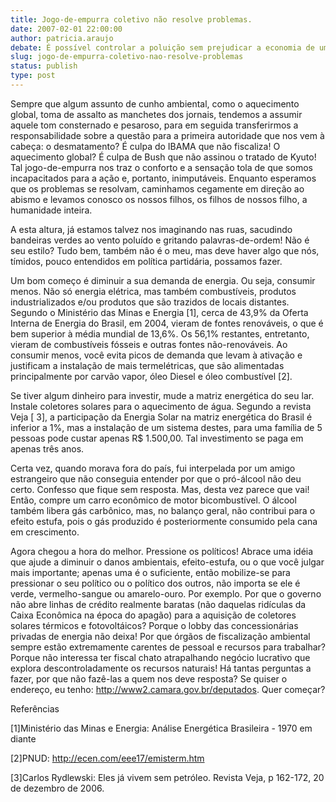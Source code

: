 ```yaml
---
title: Jogo-de-empurra coletivo não resolve problemas.
date: 2007-02-01 22:00:00
author: patricia.araujo
debate: É possível controlar a poluição sem prejudicar a economia de um país?
slug: jogo-de-empurra-coletivo-nao-resolve-problemas
status: publish 
type: post
---
```


Sempre que algum assunto de cunho ambiental, como o aquecimento global, toma de assalto as manchetes dos jornais, tendemos a assumir aquele tom consternado e pesaroso, para em seguida transferirmos a responsabilidade sobre a questão para a primeira autoridade que nos vem à cabeça: o desmatamento? É culpa do IBAMA que não fiscaliza! O aquecimento global? É culpa de Bush que não assinou o tratado de Kyuto! Tal jogo-de-empurra nos traz o conforto e a sensação tola de que somos incapacitados para a ação e, portanto, inimputáveis. Enquanto esperamos que os problemas se resolvam, caminhamos cegamente em direção ao abismo e levamos conosco os nossos filhos, os filhos de nossos filho, a humanidade inteira.  

A esta altura, já estamos talvez nos imaginando nas ruas, sacudindo bandeiras verdes ao vento poluído e gritando palavras-de-ordem! Não é seu estilo? Tudo bem, também não é o meu, mas deve haver algo que nós, tímidos, pouco entendidos em política partidária, possamos fazer.  

Um bom começo é diminuir a sua demanda de energia. Ou seja, consumir menos. Não só energia elétrica, mas também combustíveis, produtos industrializados e/ou produtos que são trazidos de locais distantes. Segundo o Ministério das Minas e Energia [1], cerca de 43,9% da Oferta Interna de Energia do Brasil, em 2004, vieram de fontes renováveis, o que é bem superior à média mundial de 13,6%. Os 56,1% restantes, entretanto, vieram de combustíveis fósseis e outras fontes não-renováveis. Ao consumir menos, você evita picos de demanda que levam à ativação e justificam a instalação de mais termelétricas, que são alimentadas principalmente por carvão vapor, óleo Diesel e óleo combustível [2].   

Se tiver algum dinheiro para investir, mude a matriz energética do seu lar. Instale coletores solares para o aquecimento de água. Segundo a revista Veja [ 3], a participação da Energia Solar na matriz energética do Brasil é inferior a 1%, mas a instalação de um sistema destes, para uma família de 5 pessoas pode custar apenas R$ 1.500,00. Tal investimento se paga em apenas três anos.   

Certa vez, quando morava fora do país, fui interpelada por um amigo estrangeiro que não conseguia entender por que o pró-álcool não deu certo. Confesso que fique sem resposta. Mas, desta vez parece que vai! Então, compre um carro econômico de motor bicombustível. O álcool também libera gás carbônico, mas, no balanço geral, não contribui para o efeito estufa, pois o gás produzido é posteriormente consumido pela cana em crescimento.  

Agora chegou a hora do melhor. Pressione os políticos! Abrace uma idéia que ajude a diminuir o danos ambientais, efeito-estufa, ou o que você julgar mais importante; apenas uma é o suficiente, então mobilize-se para pressionar o seu político ou o político dos outros, não importa se ele é verde, vermelho-sangue ou amarelo-ouro. Por exemplo. Por que o governo não abre linhas de crédito realmente baratas (não daquelas ridículas da Caixa Econômica na época do apagão) para a aquisição de coletores solares térmicos e fotovoltáicos? Porque o lobby das concessionárias privadas de energia não deixa! Por que órgãos de fiscalização ambiental sempre estão extremamente carentes de pessoal e recursos para trabalhar? Porque não interessa ter fiscal chato atrapalhando negócio lucrativo que explora descontroladamente os recursos naturais! Há tantas perguntas a fazer, por que não fazê-las a quem nos deve resposta? Se quiser o endereço, eu tenho: http://www2.camara.gov.br/deputados. Quer começar?  

Referências  

[1]Ministério das Minas e Energia: Análise Energética Brasileira - 1970 em diante   

  

[2]PNUD: http://ecen.com/eee17/emisterm.htm  

  

[3]Carlos Rydlewski: Eles já vivem sem petróleo. Revista Veja, p 162-172, 20 de dezembro de 2006.
